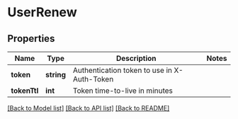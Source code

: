 # UserRenew

## Properties
Name | Type | Description | Notes
------------ | ------------- | ------------- | -------------
**token** | **string** | Authentication token to use in X-Auth-Token | 
**tokenTtl** | **int** | Token time-to-live in minutes | 

[[Back to Model list]](../README.md#documentation-for-models) [[Back to API list]](../README.md#documentation-for-api-endpoints) [[Back to README]](../README.md)


